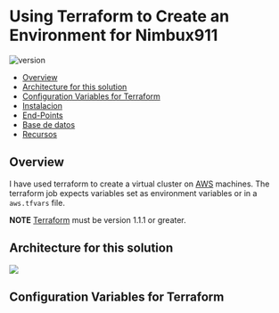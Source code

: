 # Using Terraform to Create an Environment for Nimbux911

![version](https://img.shields.io/badge/version-1.0.0-blue.svg) 


* [Overview](#Overview)
* [Architecture for this solution](#Architecture-for-this-solution)
* [Configuration Variables for Terraform](#Configuration-variables-for-Terraform)
* [Instalacion](#Instalacion)
* [End-Points](#End-Points)
* [Base de datos](#Base-de-datos)
* [Recursos](#Recursos)

## Overview

I have used terraform to create a virtual cluster on [AWS](https://registry.terraform.io/providers/hashicorp/aws/latest/docs) machines. The terraform job expects variables set as environment variables or in a `aws.tfvars` file.

**NOTE** [Terraform](https://www.terraform.io/) must be version 1.1.1 or greater.

## Architecture for this solution

<img src="https://i.ibb.co/ZgrNSvf/solution.png">

## Configuration Variables for Terraform
